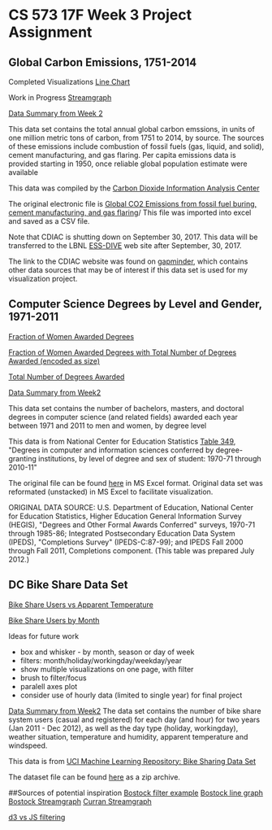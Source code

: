 # CS 573 17F Week 3 Project Assignment

## Global Carbon Emissions, 1751-2014

Completed Visualizations
[Line Chart](https://bl.ocks.org/sajudson/ad02a7cf9ba7fd7eed0017ecd4dd0b13)

Work in Progress 
[Streamgraph](https://bl.ocks.org/sajudson/5b1a5f1c8ad0d3b858b3ec3a385d7e0c)


[Data Summary from Week 2](https://bl.ocks.org/sajudson/d1094a88bc612e2b0d8ac7952080f0db)

This data set contains the total annual global carbon emssions, in units of one million metric tons of carbon, from 1751 to 2014, by source. The sources of these emissions include combustion of fossil fuels (gas, liquid, and solid), cement manufacturing, and gas flaring. Per capita emissions data is provided starting in 1950, once reliable global population estimate were available

This data was compiled by the [Carbon Dioxide Information Analysis Center](http://cdiac.ornl.gov/&sa=D&ust=1505598980404000&usg=AFQjCNE2q30jmgOabhyONR2h038d32fyjQ)

The original electronic file is [Global CO2 Emissions from fossil fuel buring, cement manufacturing, and gas flaring](http://cdiac.ornl.gov/ftp/ndp030/global.1751_2014.ems)/ This file was imported into excel and saved as a CSV file. 

Note that CDIAC is shutting down on September 30, 2017. This data will be transferred to the LBNL [ESS-DIVE](http://ess-dive.lbl.gov/) web site after September, 30, 2017.

The link to the CDIAC website was found on [gapminder](http://www.gapminder.org/data/), which contains other data sources that may be of interest if this data set is used for my visualization project.  




## Computer Science Degrees by Level and Gender, 1971-2011

[Fraction of Women Awarded Degrees](https://bl.ocks.org/sajudson/826ac078c16fdadbc3a7ab7ca98cda94)

[Fraction of Women Awarded Degrees with Total Number of Degrees Awarded (encoded as size)](https://bl.ocks.org/sajudson/8c527fe6a8bef275851f8e067892851a)

[Total Number of Degrees Awarded](https://bl.ocks.org/sajudson/159113faca3611883a34bdaf460c020a)

[Data Summary from Week2](https://bl.ocks.org/sajudson/772c6d0f442c16f98928bf5831646cb0)

This data set contains the number of bachelors, masters, and doctoral degrees in computer science (and related fields) awarded each year between 1971 and 2011 to men and women, by degree level

This data is from National Center for Education Statistics 
[Table 349](https://nces.ed.gov/programs/digest/d12/tables/dt12_349.asp), "Degrees in computer and information sciences conferred by degree-granting institutions, by level of degree and sex of student: 1970-71 through 2010-11" 

The original file can be found [here](https://nces.ed.gov/programs/digest/d12/tables/xls/tabn349.xls) in MS Excel format. 
Original data set was reformated (unstacked) in MS Excel to facilitate visualization.


ORIGINAL DATA SOURCE: U.S. Department of Education, National Center for Education Statistics, Higher Education General Information Survey (HEGIS), "Degrees and Other Formal Awards Conferred" surveys, 1970-71 through 1985-86; Integrated Postsecondary Education Data System (IPEDS), "Completions Survey" (IPEDS-C:87-99); and IPEDS Fall 2000 through Fall 2011, Completions component. (This table was prepared July 2012.)

## DC Bike Share Data Set

[Bike Share Users vs Apparent Temperature](https://bl.ocks.org/sajudson/e482a1b939f342aa2d486481b318748c)

[Bike Share Users by Month](https://bl.ocks.org/sajudson/81785b46712ce7480ad2556800db9dde)

Ideas for future work

- box and whisker - by month, season or day of week
- filters: month/holiday/workingday/weekday/year
- show multiple visualizations on one page, with filter
- brush to filter/focus
- paralell axes plot
- consider use of hourly data (limited to single year) for final project

[Data Summary from Week2](https://bl.ocks.org/sajudson/772c6d0f442c16f98928bf5831646cb0)
The data set contains the number of bike share system users (casual and registered) for each day (and hour) for two years (Jan 2011 - Dec 2012), as well as the day type (holiday, workingday), weather situation, temperature and humidity, apparent temperature and windspeed.

This data is from [UCI Machine Learning Repository: Bike Sharing Data Set](https://archive.ics.uci.edu/ml/datasets/bike+sharing+dataset)

The dataset file can be found [here](https://archive.ics.uci.edu/ml/machine-learning-databases/00275/Bike-Sharing-Dataset.zip) as a zip archive.


##Sources of potential inspiration
[Bostock filter example](http://bl.ocks.org/mbostock/3943967)
[Bostock line graph](https://bl.ocks.org/mbostock/3883245)
[Bostock Streamgraph](https://bl.ocks.org/mbostock/4060954)
[Curran Streamgraph]()

[d3 vs JS filtering](http://bl.ocks.org/kobben/8576867)

